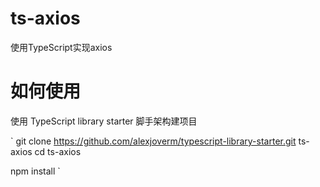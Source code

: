 # ts-axios
使用TypeScript实现axios

# 如何使用
使用 TypeScript library starter 脚手架构建项目

`
git clone https://github.com/alexjoverm/typescript-library-starter.git ts-axios
cd ts-axios

npm install
`

